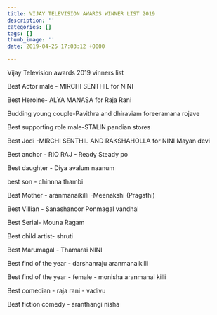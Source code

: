 ```yaml
---
title: VIJAY TELEVISION AWARDS WINNER LIST 2019
description: ''
categories: []
tags: []
thumb_image: ''
date: 2019-04-25 17:03:12 +0000

---
```

Vijay Television awards 2019 vinners list

Best Actor male - MIRCHI SENTHIL for NINI

Best Heroine- ALYA MANASA for Raja Rani

Budding young couple-Pavithra and dhiraviam foreeramana rojave

Best supporting role male-STALIN pandian stores

Best Jodi -MIRCHI SENTHIL AND RAKSHAHOLLA for NINI Mayan devi

Best anchor - RIO RAJ - Ready Steady po

Best daughter - Diya avalum naanum

best son - chinnna thambi

Best Mother - aranmanaikilli -Meenakshi (Pragathi)

Best Villian - Sanashanoor Ponmagal vandhal

Best Serial- Mouna Ragam

Best child artist- shruti

Best Marumagal - Thamarai NINI

Best find of the year - darshanraju aranmanaikilli

Best find of the year - female - monisha aranmanai killi

Best comedian - raja rani - vadivu

Best fiction comedy - aranthangi nisha